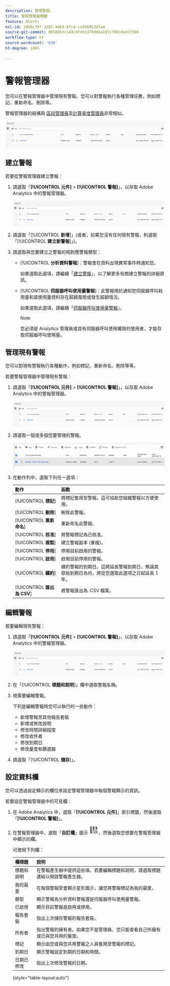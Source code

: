 ```yaml
---
description: 管理警報。
title: 警報管理器概觀
feature: Alerts
exl-id: 3408c79f-3d85-44b9-8fca-ce956853dfa4
source-git-commit: 86580b3c149c0feb1d70d9ba197cf0810e472586
workflow-type: ht
source-wordcount: '638'
ht-degree: 100%

---
```


# 警報管理器

您可以在警報管理器中管理現有警報。您可以對警報執行各種管理任務，例如標記、重新命名、刪除等。

警報管理器的結構與 [區段管理員](https://experienceleague.adobe.com/docs/analytics/components/segmentation/segmentation-workflow/seg-manage.html?lang=zh-hant)及[計算量度管理員](https://experienceleague.adobe.com/docs/analytics/components/calculated-metrics/calcmetric-workflow/cm-manager.html?lang=zh-hant)非常相似。

![](assets/alert-manager.png)

## 建立警報

若要從警報管理器建立警報：

1. 請選取「**[!UICONTROL 元件]** > **[!UICONTROL 警報]**」，以存取 Adobe Analytics 中的警報管理器。

   ![](assets/alert-manager.png)

1. 請選取「[!UICONTROL **新增**]」(或者，如果您沒有任何現有警報，則選取「[!UICONTROL **建立新警報**]」)。

1. 請選取與您要建立之警報的相對應警報類型：

   * [!UICONTROL **分析資料警報**]：警報會在資料出現異常事件時通知您。

     如果選取此選項，請繼續「[建立警報](/help/components/c-alerts/alert-builder.md)」，以了解更多有關建立警報的詳細資訊。

   * [!UICONTROL **伺服器呼叫使用量警報**]：此警報用於通知您伺服器呼叫耗用量和諾使用量資料存在超額風險或發生超額情況。

     如果選取此選項，請繼續「[伺服器呼叫使用量警報](/help/admin/admin/c-server-call-usage/scu-alerts.md)」。

     >[!NOTE]
     >
     >您必須是 Analytics 管理員或具有伺服器呼叫使用權限的使用者，才能存取伺服器呼叫使用量。

## 管理現有警報

您可以對現有警報執行各種動作，例如標記、重新命名、刪除等等。

若要警報管理器中管理現有警報：

1. 請選取「**[!UICONTROL 元件]** > **[!UICONTROL 警報]**」，以存取 Adobe Analytics 中的警報管理器。

   ![](assets/alert-manager.png)

1. 請選取一個或多個您要管理的警報。

   ![](assets/alert-manager-tasks.png)

1. 在動作列中，選取下列任一選項：

   | 動作 | 函數 |
   |---------|----------|
   | [!UICONTROL **標記**] | 將標記套用至警報。這可協助您組織警報以方便使用。 |
   | [!UICONTROL **刪除**] | 刪除此警報。 |
   | [!UICONTROL **重新命名**] | 重新命名此警報。 |
   | [!UICONTROL **核准**] | 將警報標記為已核准。 |
   | [!UICONTROL **複製**] | 建立警報副本 (重複)。 |
   | [!UICONTROL **停用**] | 停用目前啟用的警報。 |
   | [!UICONTROL **啟用**] | 啟用目前停用的警報。 |
   | [!UICONTROL **續約**] | 續約警報的到期日。這將延長警報到期日，無論其原始到期日為何，將從您選取此選項之日起延長 1 年。 |
   | [!UICONTROL **匯出為 CSV**] | 將警報匯出為 .CSV 檔案。 |

## 編輯警報

若要編輯現有警報：

1. 請選取「**[!UICONTROL 元件]** > **[!UICONTROL 警報]**」，以存取 Adobe Analytics 中的警報管理器。

   ![](assets/alert-manager.png)

1. 在「[!UICONTROL **標題和說明**]」欄中選取警報名稱。

1. 視需要編輯警報。

   下列是編輯警報時您可以執行的一些動作：

   * 新增警報至其他報告套裝
   * 新增或修改說明
   * 修改時間詳細程度
   * 修改收件者
   * 修改到期日
   * 修改量度和篩選器

1. 請選取「[!UICONTROL **儲存**]」。

## 設定資料欄

您可以透過設定顯示的欄位來設定警報管理器中每個警報顯示的資訊。

若要設定警報管理器中的可見欄：

1. 在 Adobe Analytics 中，選取「**[!UICONTROL 元件]**」索引標籤，然後選取「**[!UICONTROL 警報]**」。

1. 在警報管理器中，選取「**自訂欄**」圖示 ![自訂欄圖示](assets/customize-columns-icon.png)，然後選取您想要在警報管理器中顯示的欄。

   可使用下列欄：

   | 欄標題 | 說明 |
   |---|---|
   | 標題和說明 | 在警報產生器中提供這些值。若要編輯標題和說明，請選取標題連結以開啟警報產生器。 |
   | 我的最愛 | 在每個警報旁會顯示星形圖示，讓您將警報標記為我的最愛。<!-- For more information, see [Mark calculated metrics as favorites](/help/components/c-calcmetrics/c-workflow/cm-workflow/cm-favorite.md). --> |
   | 類型 | 顯示警報為分析資料警報還是伺服器呼叫使用量警報。 |
   | 已啟用 | 顯示目前警報是啟用或停用。 |
   | 報告套裝 | 指出上次儲存警報的報告套裝。 |
   | 所有者 | 指出警報的擁有者。如果您不是管理員，您只能查看自己所擁有或已與您共用的量度。 |
   | 標記 | 顯示由您或與您共用警報之人員套用至警報的標記。 |
   | 到期日 | 顯示警報設定到期的日期和時間。 |
   | 日期已修改 | 指出上次修改警報的日期。 |

   {style="table-layout:auto"}

   <!-- When "Last used" column is added, add this information as the description: Shows the date when the alert was last used. <p>This information can help you determine whether a component is valuable to users in your organization, where it is used, and if it needs to be deleted or modified.</p><p>Consider the following when viewing this column:</p><ul><li>This information does not include usage from the API, Report Builder, or Data Warehouse.</li><li>For some components, this column might not contain data if the component was last used prior to September 2023.</li></ul> -->


